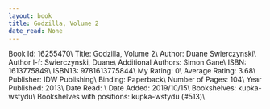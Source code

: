 ```yaml
---
layout: book
title: Godzilla, Volume 2
date_read: None
---
```


Book Id: 16255470\ 
Title: Godzilla, Volume 2\ 
Author: Duane Swierczynski\ 
Author l-f: Swierczynski, Duane\ 
Additional Authors: Simon Gane\ 
ISBN: 1613775849\ 
ISBN13: 9781613775844\ 
My Rating: 0\ 
Average Rating: 3.68\ 
Publisher: IDW Publishing\ 
Binding: Paperback\ 
Number of Pages: 104\ 
Year Published: 2013\ 
Date Read: \ 
Date Added: 2019/10/15\ 
Bookshelves: kupka-wstydu\ 
Bookshelves with positions: kupka-wstydu (#513)\ 

